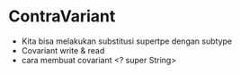 # ContraVariant

- Kita bisa melakukan substitusi supertpe dengan subtype
- Covariant write & read 
- cara membuat covariant <? super String>